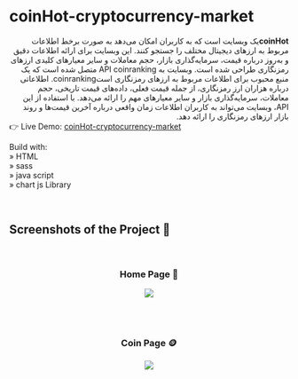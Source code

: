 # coinHot-cryptocurrency-market
<div dir='rtl'><strong >coinHot</strong>یک وبسایت است که به کاربران امکان می‌دهد به صورت برخط اطلاعات مربوط به ارزهای دیجیتال مختلف را جستجو کنند. این وبسایت برای ارائه اطلاعات دقیق و به‌روز درباره قیمت، سرمایه‌گذاری بازار، حجم معاملات و سایر معیارهای کلیدی ارزهای رمزنگاری طراحی شده است.
وبسایت به  API coinranking متصل شده است که یک منبع محبوب برای اطلاعات مربوط به ارزهای رمزنگاری استcoinranking. اطلاعاتی درباره هزاران ارز رمزنگاری، از جمله قیمت فعلی، داده‌های قیمت تاریخی، حجم معاملات، سرمایه‌گذاری بازار و سایر معیارهای مهم را ارائه می‌دهد. با استفاده از این API، وبسایت می‌تواند به کاربران اطلاعات زمان واقعی درباره آخرین قیمت‌ها و روند بازار ارزهای رمزنگاری را ارائه دهد.</div>
👉 Live Demo: <a href='https://safardost-hosein.github.io/coinHot-cryptocurrency-market/'>coinHot-cryptocurrency-market</a><br>  


Build with:<br>
» HTML<br>
» sass<br>
» java script<br>
» chart js Library

<br>

<h2>Screenshots of the Project 📸</h2>
<br>
<h3 align='center'>Home Page 🏡</h3>

<div align='center'>
<img src='https://github.com/safardost-hosein/coinHot-cryptocurrency-market/assets/134488087/702cf83d-cc55-4b8e-80a5-d0ce885dffbf'/>

</div>

<br><br>

<h3 align='center'>Coin Page 🪙</h3>

<div align='center'>
<img src='https://github.com/safardost-hosein/coinHot-cryptocurrency-market/assets/134488087/0b98f428-9fbc-4bda-b11a-a77e8d62b9c7'/>
</div>



 

	
